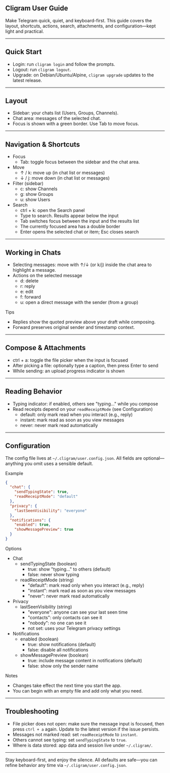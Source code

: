 ## Cligram User Guide

Make Telegram quick, quiet, and keyboard-first. This guide covers the layout, shortcuts, actions, search, attachments, and configuration—kept light and practical.

---

## Quick Start

- Login: run `cligram login` and follow the prompts.
- Logout: run `cligram logout`.
- Upgrade: on Debian/Ubuntu/Alpine, `cligram upgrade` updates to the latest release.

---

## Layout

- Sidebar: your chats list (Users, Groups, Channels).
- Chat area: messages of the selected chat.
- Focus is shown with a green border. Use Tab to move focus.

---

## Navigation & Shortcuts

- Focus
  - Tab: toggle focus between the sidebar and the chat area.
- Move
  - ↑ / k: move up (in chat list or messages)
  - ↓ / j: move down (in chat list or messages)
- Filter (sidebar)
  - c: show Channels
  - g: show Groups
  - u: show Users
- Search
  - ctrl + k: open the Search panel
  - Type to search. Results appear below the input
  - Tab switches focus between the input and the results list
  - The currently focused area has a double border
  - Enter opens the selected chat or item; Esc closes search

---

## Working in Chats

- Selecting messages: move with ↑/↓ (or k/j) inside the chat area to highlight a message.
- Actions on the selected message
  - d: delete
  - r: reply
  - e: edit
  - f: forward
  - u: open a direct message with the sender (from a group)

Tips
- Replies show the quoted preview above your draft while composing.
- Forward preserves original sender and timestamp context.

---

## Compose & Attachments

- ctrl + a: toggle the file picker when the input is focused
- After picking a file: optionally type a caption, then press Enter to send
- While sending: an upload progress indicator is shown

---

## Reading Behavior

- Typing indicator: if enabled, others see "typing…" while you compose
- Read receipts depend on your `readReceiptMode` (see Configuration)
  - default: only mark read when you interact (e.g., reply)
  - instant: mark read as soon as you view messages
  - never: never mark read automatically

---

## Configuration

The config file lives at `~/.cligram/user.config.json`. All fields are optional—anything you omit uses a sensible default.

Example

```json
{
  "chat": {
    "sendTypingState": true,
    "readReceiptMode": "default"
  },
  "privacy": {
    "lastSeenVisibility": "everyone"
  },
  "notifications": {
    "enabled": true,
    "showMessagePreview": true
  }
}
```

Options

- Chat
  - sendTypingState (boolean)
    - true: show "typing…" to others (default)
    - false: never show typing
  - readReceiptMode (string)
    - "default": mark read only when you interact (e.g., reply)
    - "instant": mark read as soon as you view messages
    - "never": never mark read automatically
- Privacy
  - lastSeenVisibility (string)
    - "everyone": anyone can see your last seen time
    - "contacts": only contacts can see it
    - "nobody": no one can see it
    - not set: uses your Telegram privacy settings
- Notifications
  - enabled (boolean)
    - true: show notifications (default)
    - false: disable all notifications
  - showMessagePreview (boolean)
    - true: include message content in notifications (default)
    - false: show only the sender name

Notes
- Changes take effect the next time you start the app.
- You can begin with an empty file and add only what you need.

---

## Troubleshooting

- File picker does not open: make sure the message input is focused, then press `ctrl + a` again. Update to the latest version if the issue persists.
- Messages not marked read: set `readReceiptMode` to `instant`.
- Others cannot see typing: set `sendTypingState` to `true`.
- Where is data stored: app data and session live under `~/.cligram/`.

---

Stay keyboard-first, and enjoy the silence. All defaults are safe—you can refine behavior any time via `~/.cligram/user.config.json`.